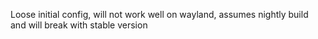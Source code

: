 Loose initial config, will not work well on wayland, assumes nightly build and will break with stable version
